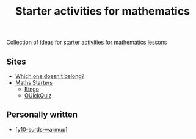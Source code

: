 ﻿---
tags: teaching, mathematics, teaching-mathematics
title: Starter activities for mathematics
type: index
---
Collection of ideas for starter activities for mathematics lessons

## Sites

- [Which one doesn't belong?](https://wodb.ca/)
- [Maths Starters](https://mathsstarters.net/)
    - [Bingo](https://mathsstarters.net/bingo)
    - [QUickQuiz](https://mathsstarters.net/quickquiz)

## Personally written

- [[y10-surds-warmup]]


[//begin]: # "Autogenerated link references for markdown compatibility"
[y10-surds-warmup]: math-lessons-resources/y10-surds-warmup "Year 10 Surds warmup"
[//end]: # "Autogenerated link references"